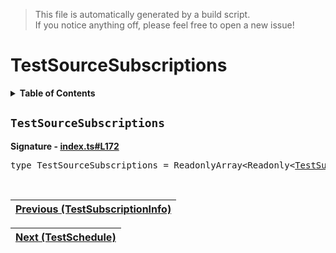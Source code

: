 > This file is automatically generated by a build script.<br>If you notice anything off, please feel free to open a new issue!

# TestSourceSubscriptions

<details><summary><b>Table of Contents</b></summary>

1. [<code>TestSourceSubscriptions</code>](#TestSourceSubscriptions)</details>

## <a name="TestSourceSubscriptions"></a><code>TestSourceSubscriptions</code>

<b>Signature - [index.ts#L172](..\/..\/packages\/testing\/src\/index.ts#L172)</b>

<pre>type TestSourceSubscriptions = ReadonlyArray&lt;Readonly&lt;<a href="03-TestSubscriptionInfo.md#TestSubscriptionInfo-Interface">TestSubscriptionInfo</a>&gt;&gt;</pre><br>

| [Previous \(TestSubscriptionInfo\)](03-TestSubscriptionInfo.md#readme) |
| --- |

<div align="right">

| [Next \(TestSchedule\)](05-TestSchedule.md#readme) |
| --- |
</div>

